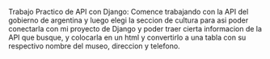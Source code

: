 Trabajo Practico de API con Django:
Comence trabajando con la API del gobierno de argentina y luego elegi la seccion de cultura para asi poder conectarla con mi proyecto de Django y poder traer cierta informacion de la API que busque, y colocarla en un html y convertirlo a una tabla con su respectivo nombre del museo, direccion y telefono.